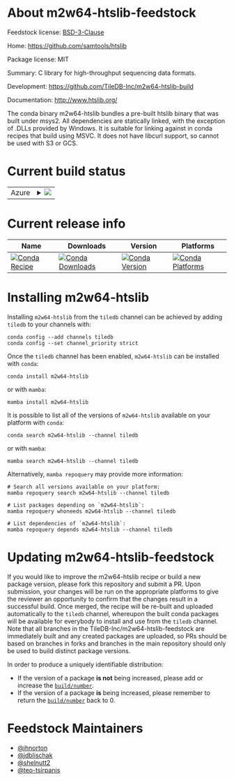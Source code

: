 About m2w64-htslib-feedstock
============================

Feedstock license: [BSD-3-Clause](https://github.com/TileDB-Inc/m2w64-htslib-feedstock/blob/main/LICENSE.txt)

Home: https://github.com/samtools/htslib

Package license: MIT

Summary: C library for high-throughput sequencing data formats.

Development: https://github.com/TileDB-Inc/m2w64-htslib-build

Documentation: http://www.htslib.org/

The conda binary m2w64-htslib bundles a pre-built htslib binary that was
built under msys2. All dependencies are statically linked, with the
exception of .DLLs provided by Windows. It is suitable for linking against
in conda recipes that build using MSVC. It does not have libcurl support,
so cannot be used with S3 or GCS.


Current build status
====================


<table>
    
  <tr>
    <td>Azure</td>
    <td>
      <details>
        <summary>
          <a href="https://dev.azure.com/TileDB-Inc/CI/_build/latest?definitionId=46&branchName=main">
            <img src="https://dev.azure.com/TileDB-Inc/CI/_apis/build/status/m2w64-htslib-feedstock?branchName=main">
          </a>
        </summary>
        <table>
          <thead><tr><th>Variant</th><th>Status</th></tr></thead>
          <tbody><tr>
              <td>win_64</td>
              <td>
                <a href="https://dev.azure.com/TileDB-Inc/CI/_build/latest?definitionId=46&branchName=main">
                  <img src="https://dev.azure.com/TileDB-Inc/CI/_apis/build/status/m2w64-htslib-feedstock?branchName=main&jobName=win&configuration=win%20win_64_" alt="variant">
                </a>
              </td>
            </tr>
          </tbody>
        </table>
      </details>
    </td>
  </tr>
</table>

Current release info
====================

| Name | Downloads | Version | Platforms |
| --- | --- | --- | --- |
| [![Conda Recipe](https://img.shields.io/badge/recipe-m2w64--htslib-green.svg)](https://anaconda.org/tiledb/m2w64-htslib) | [![Conda Downloads](https://img.shields.io/conda/dn/tiledb/m2w64-htslib.svg)](https://anaconda.org/tiledb/m2w64-htslib) | [![Conda Version](https://img.shields.io/conda/vn/tiledb/m2w64-htslib.svg)](https://anaconda.org/tiledb/m2w64-htslib) | [![Conda Platforms](https://img.shields.io/conda/pn/tiledb/m2w64-htslib.svg)](https://anaconda.org/tiledb/m2w64-htslib) |

Installing m2w64-htslib
=======================

Installing `m2w64-htslib` from the `tiledb` channel can be achieved by adding `tiledb` to your channels with:

```
conda config --add channels tiledb
conda config --set channel_priority strict
```

Once the `tiledb` channel has been enabled, `m2w64-htslib` can be installed with `conda`:

```
conda install m2w64-htslib
```

or with `mamba`:

```
mamba install m2w64-htslib
```

It is possible to list all of the versions of `m2w64-htslib` available on your platform with `conda`:

```
conda search m2w64-htslib --channel tiledb
```

or with `mamba`:

```
mamba search m2w64-htslib --channel tiledb
```

Alternatively, `mamba repoquery` may provide more information:

```
# Search all versions available on your platform:
mamba repoquery search m2w64-htslib --channel tiledb

# List packages depending on `m2w64-htslib`:
mamba repoquery whoneeds m2w64-htslib --channel tiledb

# List dependencies of `m2w64-htslib`:
mamba repoquery depends m2w64-htslib --channel tiledb
```




Updating m2w64-htslib-feedstock
===============================

If you would like to improve the m2w64-htslib recipe or build a new
package version, please fork this repository and submit a PR. Upon submission,
your changes will be run on the appropriate platforms to give the reviewer an
opportunity to confirm that the changes result in a successful build. Once
merged, the recipe will be re-built and uploaded automatically to the
`tiledb` channel, whereupon the built conda packages will be available for
everybody to install and use from the `tiledb` channel.
Note that all branches in the TileDB-Inc/m2w64-htslib-feedstock are
immediately built and any created packages are uploaded, so PRs should be based
on branches in forks and branches in the main repository should only be used to
build distinct package versions.

In order to produce a uniquely identifiable distribution:
 * If the version of a package **is not** being increased, please add or increase
   the [``build/number``](https://docs.conda.io/projects/conda-build/en/latest/resources/define-metadata.html#build-number-and-string).
 * If the version of a package **is** being increased, please remember to return
   the [``build/number``](https://docs.conda.io/projects/conda-build/en/latest/resources/define-metadata.html#build-number-and-string)
   back to 0.

Feedstock Maintainers
=====================

* [@ihnorton](https://github.com/ihnorton/)
* [@jdblischak](https://github.com/jdblischak/)
* [@shelnutt2](https://github.com/shelnutt2/)
* [@teo-tsirpanis](https://github.com/teo-tsirpanis/)

